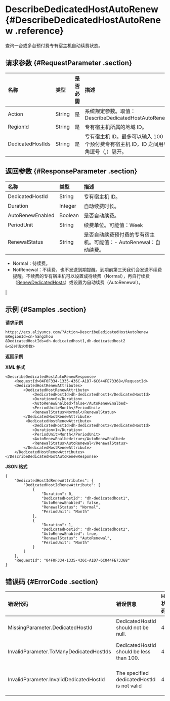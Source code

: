 # DescribeDedicatedHostAutoRenew {#DescribeDedicatedHostAutoRenew .reference}

查询一台或多台预付费专有宿主机自动续费状态。

## 请求参数 {#RequestParameter .section}

|名称|类型|是否必需|描述|
|:-|:-|:---|:-|
|Action|String|是|系统规定参数。取值：DescribeDedicatedHostAutoRenew|
|RegionId|String|是|专有宿主机所属的地域 ID。|
|DedicatedHostIds|String|是|专有宿主机 ID。最多可以输入 100 个预付费专有宿主机 ID，ID 之间用半角逗号（,）隔开。|

## 返回参数 {#ResponseParameter .section}

|名称|类型|描述|
|:-|:-|:-|
|DedicatedHostId|String|专有宿主机 ID。|
|Duration|Integer|自动续费时长。|
|AutoRenewEnabled|Boolean|是否自动续费。|
|PeriodUnit|String|续费单位。可能值：Week | Month|
|RenewalStatus|String|是否自动续费预付费的专有宿主机。可能值：-   AutoRenewal：自动续费。
-   Normal：待续费。
-   NotRenewal：不续费，也不发送到期提醒。到期前第三天我们会发送不续费提醒。不续费的专有宿主机可以设置成待续费（Normal），再自行续费（[RenewDedicatedHosts](intl.zh-CN/API参考/RenewDedicatedHosts.md#)）或设置为自动续费（AutoRenewal）。

|

## 示例 {#Samples .section}

**请求示例** 

```
https://ecs.aliyuncs.com/?Action=DescribeDedicatedHostAutoRenew
&RegionId=cn-hangzhou
&DedicatedHostIds=dh-dedicatedhost1,dh-dedicatedhost2
&<公共请求参数>
```

**返回示例**

**XML 格式**

```
<DescribeDedicatedHostAutoRenewResponse>
    <RequestId>04F0F334-1335-436C-A1D7-6C044FE73368</RequestId>
    <DedicatedHostRenewAttributes>
        <DedicatedHostRenewAttribute>
            <DedicatedHostId>dh-dedicatedhost1</DedicatedHostId>
            <Duration>0</Duration>
            <AutoRenewEnalbed>false</AutoRenewEnalbed>
            <PeriodUnit>Month</PeriodUnit>
            <RenewalStatus>Normal</RenewalStatus>
        </DedicatedHostRenewAttribute>
         <DedicatedHostRenewAttribute>
            <DedicatedHostId>dh-dedicatedhost2</DedicatedHostId>
            <Duration>1</Duration>
            <PeriodUnit>Month</PeriodUnit>
            <AutoRenewEnalbed>true</AutoRenewEnalbed>
            <RenewalStatus>AutoRenewal</RenewalStatus>
        </DedicatedHostRenewAttribute>
    </DedicatedHostRenewAttributes>
</DescribeDedicatedHostAutoRenewResponse>
```

**JSON 格式**

```
{
    "DedicatedHostIdRenewAttributes": {
        "DedicatedHostIdRenewAttribute": [
            {
                "Duration": 0,
                "DedicatedHostId": "dh-dedicatedhost1",
                "AutoRenewEnabled": false,
                "RenewalStatus": "Normal",
                "PeriodUnit": "Month"
            },
            {
                "Duration": 1,
                "DedicatedHostId": "dh-dedicatedhost2",
                "AutoRenewEnabled": true,
                "RenewalStatus": "AutoRenewal",
                "PeriodUnit": "Month"
            }
        ]
    },
    "RequestId": "04F0F334-1335-436C-A1D7-6C044FE73368"
}
```

## 错误码 {#ErrorCode .section}

|错误代码|错误信息|HTTP 状态码|说明|
|:---|:---|:-------|:-|
|MissingParameter.DedicatedHostId|DedicatedHostId should not be null.|403|指定的 DedicatedHostIds 不能为空。|
|InvalidParameter.ToManyDedicatedHostIds|DedicatedHostId should be less than 100.|403|单次最多能指定 100 个专有宿主机 ID。|
|InvalidParameter.InvalidDedicatedHostId|The specified dedicatedHostId is not valid|403|指定参数 DedicatedHostIds 里有无效的专有宿主机 ID。|


